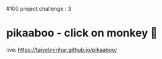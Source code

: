 #100 project challenge : 3
# pikaaboo - click on monkey 🙈
live: https://taiyebnirjhar.github.io/pikaaboo/
